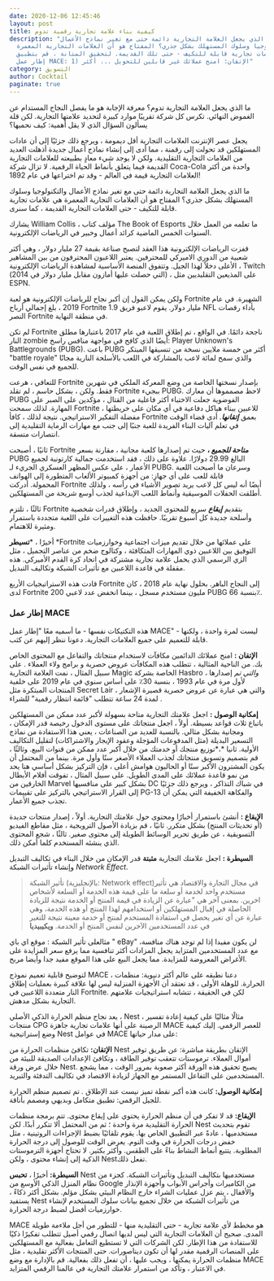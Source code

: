 ```yaml
---
date: 2020-12-06 12:45:46
layout: post
title: كيفية بناء علامة تجارية رقمية تدوم
description: "ما الذي يجعل العلامة التجارية دائمة حتى مع تغير نماذج الأعمال
  والتكنولوجيا وسلوك المستهلك بشكل جذري؟ المفتاح هو أن العلامات التجارية المعمرة
  هي علامات تجارية قابلة للتكيف - حتى تلك القديمة. لتحقيق المتانة ، قم بتطبيق
  إطار عمل MACE: 1) الإتقان: امنح عملائك غير قابلين للتحويل ... أكثر"
category: التسويق
author: Cocktail
paginate: true
---
```

ما الذي يجعل العلامة التجارية تدوم؟ معرفة الإجابة هو ما يفصل النجاح المستدام عن الغموض النهائي. تكرس كل شركة تقريبًا موارد كبيرة لتحديد علامتها التجارية. لكن قلة يسألون السؤال الذي لا يقل أهمية: كيف نحميها؟

يجعل عصر الإنترنت العلامات التجارية أقل ديمومة ، ويرجع ذلك جزئيًا إلى أن عادات المستهلكين قد تحولت إلى رقمنة ، مما أدى إلى إنشاء نماذج أعمال جديدة أذهلت العديد من العلامات التجارية التقليدية. ولكن لا يوجد شيء معادٍ بطبيعته للعلامات التجارية القديمة فيما يتعلق بأنماط الحياة الرقمية. لا تزال شركة Coca-Cola واحدة من أكثر العلامات التجارية قيمة في العالم - وقد تم اختراعها في عام 1892!

ما الذي يجعل العلامة التجارية دائمة حتى مع تغير نماذج الأعمال والتكنولوجيا وسلوك المستهلك بشكل جذري؟ المفتاح هو أن العلامات التجارية المعمرة هي علامات تجارية قابلة للتكيف - حتى العلامات التجارية القديمة ، كما سنرى.

يشارك William Collis ، مؤلف كتاب The Book of Esports ما تعلمه من العمل خلال السنوات الخمس الماضية كرائد أعمال وخبير في الرياضات الإلكترونية. 

قفزت الرياضات الإلكترونية هذا العقد لتصبح صناعة بقيمة 27 مليار دولار ، وهي أكثر شعبية من الدوري الاميركي للمحترفين. يعتبر اللاعبون المحترفون من بين المشاهير الأعلى دخلاً لهذا الجيل. وتتفوق المنصة الأساسية لمشاهدة الرياضات الإلكترونية ، Twitch (التي حصلت عليها أمازون مقابل مليار دولار في 2014) ، على المذيعين التقليديين مثل ESPN.

ولكن يمكن القول إن أكبر نجاح للرياضات الإلكترونية هو لعبة Fortnite الشهيرة. في عام 2019 ، بلغ إجمالي أرباح Fortnite 1.9 مليار دولار. يقوم لاعبو فريق NFL بأداء رقصات النصر Fortnite في منطقة النهاية. 

لم تكن Fortnite ناجحة دائمًا. في الواقع ، تم إطلاق اللعبة في عام 2017 باعتبارها مطلق النار zombie أيضًا الذي كافح في مواجهة منافس راسخ: Player Unknown's Battlegrounds (PUBG). باعت PUBG أكثر من خمسة ملايين نسخة من تنسيقها المبتكر "battle royale" والذي سمح لمائة لاعب بالمشاركة في اللعب بالأسلحة النارية مجانًا للجميع في نفس الوقت.

للتعافي ، هرعت Fortnite بإصدار نسختها الخاصة من وضع المعركة الملكي في شهرين فقط. ولكن ، بشكل حاسم ، لم تقلد Fortnite ببجيء PUBG. لاحظ مصمموها أن معارك PUBG الفوضوية جعلت الاختباء أكثر فاعلية من القتال ، مؤكدين على الصبر على المهارة. لذلك سمحت Fortnite للاعبين ببناء هياكل دفاعية في أي مكان على خريطتها ، مفضلة التفكير الاستراتيجي. نتيجة لذلك ، كافأ Fortnite بعمق ***إتقانها**.* أدى قضاء الوقت في تعلم آليات البناء الفريدة للعبة جنبًا إلى جنب مع مهارات الرماية التقليدية إلى انتصارات متسقة.

ثانيًا ، أصبحت Fortnite ***متاحة للجميع* ،** حيث تم إصدارها كلعبة مجانية ، مقارنة بسعر PUBG البالغ 29.99 دولارًا. علاوة على ذلك ، فقد استخدمت جمالية كارتونية لجميع الأعمار ، على عكس المظهر العسكري الجريء لـ PUBG. وسرعان ما أصبحت اللعبة قابلة للعب على أي جهاز: من أجهزة كمبيوتر الألعاب المتطورة إلى الهواتف المحمولة. أدركت Fortnite أيضًا أنه ليس كل لاعب يريد تصوير الأشياء في رأسه ، ولذلك أطلقت الحفلات الموسيقية وأنماط اللعب الإبداعية لجذب أوسع شريحة من المستهلكين.

ثالثًا ، تلتزم Fortnite بتقديم ***إيقاع*** سريع للمحتوى الجديد ، وإطلاق قدرات شخصية وأسلحة جديدة كل أسبوع تقريبًا. حافظت هذه التغييرات على اللعبة متجددة باستمرار ومثيرة للاهتمام.

أخيرًا ، ***تسيطر** *Fortnite على عملائها من خلال تقديم ميزات اجتماعية وخوارزميات التوفيق بين اللاعبين ذوي المهارات المتكافئة ، وكتالوج ضخم من عناصر التجميل ، مثل الزي الرسمي الذي يحمل علامة تجارية مشتركة في اتحاد كرة القدم الأميركي. هذه مقفلة في قاعدة اللاعبين مع تأثيرات الشبكة وتكاليف التبديل.

قادت هذه الاستراتيجيات الأربع Fortnite إلى النجاح الباهر. بحلول نهاية عام 2018 ، كان لدى Fortnite 200 مليون مستخدم مسجل ، بينما انخفض عدد لاعبي PUBG بنسبة 66٪.

### **إطار عمل MACE**

هذه التكتيكات نفسها - ما أسميه معًا "إطار عمل MACE" - ليست لمرة واحدة ، ولكنها قابلة للتعميم على جميع العلامات التجارية. دعونا ننظر إليهم عن كثب.

**الإتقان :** امنح عملائك الدائمين مكافآت لاستخدام منتجاتك والتفاعل مع المحتوى الخاص بك. من الناحية المثالية ، تتطلب هذه المكافآت عروض حصرية و برامج ولاء العملاء . على سبيل المثال ، نمت العلامة التجارية Magic الخاصة بشركة Hasbro *، والتي تم* إصدارها لأول مرة في عام 1993 ، بنسبة 30٪ على أساس سنوي في عام 2019 على خلفية المنتجات المبتكرة مثل Secret Lair ، والتي هي عبارة عن عروض حصرية قصيرة الإشعار لمدة 24 ساعة تتطلب "قائمة انتظار رقمية" للشراء .

**إمكانية الوصول :** اجعل علامتك التجارية متاحة بسهولة لأكبر عدد ممكن من المستهلكين باتباع ثلاث قواعد بسيطة. أولاً ، اجعل منتجاتك على مستوى الدخول رخيصة قدر الإمكان ، ومجانية بشكل مثالي. بالنسبة للعديد من الصناعات ، يعني هذا الاستفادة من نماذج التسعير البديلة (مثل المدفوعات المؤجلة وعقود الإيجار والاشتراكات) لتقليل التكاليف الأولية. ثانيا *،*توزيع منتجك أو خدمتك من خلال أكبر عدد ممكن من قنوات البيع. وثالثًا ، قم بتصميم وتسويق منتجاتك لجذب العملاء الأصغر سنًا وأول مرة. بينما من المحتمل أن يكون المشترون الأكبر سنًا أو الحاليون هوامش أعلى ، فإن التركيز بشكل أساسي هنا يحد من نمو قاعدة عملائك على المدى الطويل. على سبيل المثال ، تفوقت أفلام الأبطال الخارقين من Marvel بشكل كبير على منافسيها DC في شباك التذاكر ، ويرجع ذلك جزئيًا إلى القرار الاستراتيجي بالتركيز على تقييمات PG-13 والفكاهة الخفيفة التي يمكن أن تجذب جميع الأعمار.

**الإيقاع :** أنشئ باستمرار أخبارًا ومحتوى حول علامتك التجارية. أولاً ، إصدار منتجات جديدة (أو تحديثات المنتج) بشكل متكرر. ثانيًا ، قم بزيادة الأصول الترويجية ، مثل مقاطع الفيديو التسويقية ، عن طريق تحرير الوسائط الطويلة إلى محتوى صغير. ثالثًا ، شجع المحتوى الذي ينشئه المستخدم كلما أمكن ذلك.

**السيطرة :** اجعل علامتك التجارية **مثبتة** قدر الإمكان من خلال البناء في تكاليف التبديل وإنشاء تأثيرات الشبكة *Network Effect*. 

> تأثير الشبكة (بالإنجليزية: Network effect)‏ في مجال التجارة والاقتصاد هي تأثير مستخدم واحد لخدمة أو سلعة ما على قيمة هذه الخدمة أو السلعة لأشخاص اخرين. بمعنى آخر هي "عبارة عن الزيادة في قيمة المنتج أو الخدمة نتيجة للزيادة الحاصلة في إقبال المستهلكين أو استخدامهم لهذا المنتج أو هذه الخدمة، وهي عبارة عن أي تغير يحصل في استفادة المستخدم لمنتج أو خدمة معينة نتيجة للتغير في عدد المستخدمين الآخرين لنفس المنتج أو الخدمة.                                                           **ويكيبيديا**

مثالعلى تأثير الشبكة : موقع اي باي " eBay" لن يكون مفيدا إذا لم توجد هناك منافسة، مع عدد المستخدمين المتزايد يجعل المزادات أكثر تنافسية مما يرفع سعر المزايدة على الأغراض المعروضة للمزايدة. مما يجعل البيع على هذا الموقع مفيد جدا وأيضا مربح.

لتوضيح قابلية تعميم نموذج MACE ، دعنا نطبقه على عالم أكثر دنيوية: منظمات الحرارة. للوهلة الأولى ، قد تعتقد أن الأجهزة المنزلية ليس لها علاقة كبيرة بعمليات إطلاق النار متعددة اللاعبين في Fortnite. لكن في الحقيقة ، تتشابه استراتيجيات علامتهم التجارية بشكل مدهش.

يعد نجاح منظم الحرارة الذكي الأصلي ، Nest ، مثالًا مثاليًا على كيفية إعادة تفسير منتجات CPG الرصينة على أنها علامات تجارية جاهزة MACE للعصر الرقمي. إليك كيفية وضع إستراتيجية Nest في عوامل MACE على مدار حياتها:

**الإتقان:** تكافئ منظمات الحرارة من Nest الإتقان بطريقة مباشرة: عن طريق توفير أموال العملاء. ترموستات تتعقب توفير الطاقة ، وتكافئ الإعدادات الصديقة للبيئة من خلال عرض ورقة Nest. يصبح تحقيق هذه الورقة أكثر صعوبة بمرور الوقت ، مما يشجع المستخدمين على التفاعل المستمر مع الجهاز لزيادة الاقتصاد في تكاليف التدفئة والتبريد.

**إمكانية الوصول:** كانت هذه أكبر نقطة تميز نيست عند الإطلاق *.* تم تصميم منظم الحرارة للجيل الرقمي: تطبيق متكامل وبديهي ومصمم بأناقة.

**الإيقاع:** قد لا تفكر في أن منظم الحرارة يحتوي على إيقاع محتوى. تتم برمجة منظمات الحرارة التقليدية مرة واحدة ؛ ثم من المحتمل ألا تتكرر أبدًا. لكن Nest تقوم بتحديث مستخدميها ، عادةً عبر التطبيق الخاص بها. يقوم تلقائيًا بضبط الإجراءات الروتينية ، مثل خفض درجات الحرارة في وقت النوم. يعرض الوقت للوصول إلى درجة الحرارة المطلوبة. يتتبع أنماط النشاط بناءً على الطقس. وأكثر بكثير. لا تحتاج أجهزة الترموستات الذكية إلى إنشاء محتوى ، ولكن Nestتفعل ذلك.

**السيطرة:** أخيرًا ، **تحبس** Nest مستخدميها بتكاليف التبديل وتأثيرات الشبكة. كجزء من نظام المنزل الذكي الأوسع من Google من الكاميرات وأجراس الأبواب وأجهزة الإنذار والأقفال ، يتم عزل عمليات الشراء خارج النظام البيئي بشكل مؤلم. بشكل أكثر ذكاءً ، يستفيد Nest من تأثيرات الشبكة من خلال تجميع بيانات سلوك المستخدم لإنشاء خوارزميات أفضل لضبط درجة الحرارة.

MACE هو مخطط لأي علامة تجارية - حتى التقليدية منها - للتطور من أجل ملاءمة طويلة المدى. صحيح أن العلامات التجارية التي ليس لديها اتصال رقمي أصيل تتطلب تفكيرًا ذكيًا للاستفادة من هذا الإطار. لكن الشركات التي لا تستطيع التعامل بفعالية مع المستهلكين على المنصات الرقمية مقدر لها أن تكون ديناصورات. حتى المنتجات الأكثر تقليدية ، مثل منظمات الحرارة يمكنها ، ويجب عليها ، أن تفعل ذلك بفعالية. قم بالإدارة مع وضع MACE في الاعتبار ، وتأكد من استمرار علامتك التجارية في عالمنا الرقمي المتزايد.